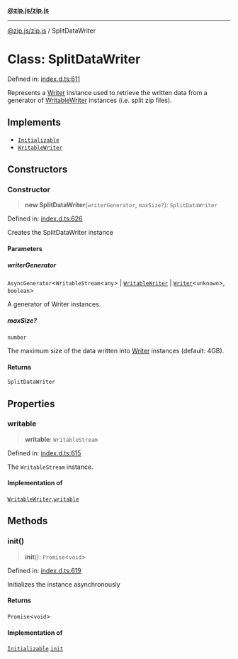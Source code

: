 [**@zip.js/zip.js**](../README.md)

***

[@zip.js/zip.js](../globals.md) / SplitDataWriter

# Class: SplitDataWriter

Defined in: [index.d.ts:611](https://github.com/gildas-lormeau/zip.js/blob/048592eb3ecd62abf9aa99b38374e6c15b43dfe8/index.d.ts#L611)

Represents a [Writer](Writer.md)  instance used to retrieve the written data from a generator of [WritableWriter](../interfaces/WritableWriter.md)  instances  (i.e. split zip files).

## Implements

- [`Initializable`](../interfaces/Initializable.md)
- [`WritableWriter`](../interfaces/WritableWriter.md)

## Constructors

### Constructor

> **new SplitDataWriter**(`writerGenerator`, `maxSize?`): `SplitDataWriter`

Defined in: [index.d.ts:626](https://github.com/gildas-lormeau/zip.js/blob/048592eb3ecd62abf9aa99b38374e6c15b43dfe8/index.d.ts#L626)

Creates the SplitDataWriter instance

#### Parameters

##### writerGenerator

`AsyncGenerator`\<`WritableStream`\<`any`\> \| [`WritableWriter`](../interfaces/WritableWriter.md) \| [`Writer`](Writer.md)\<`unknown`\>, `boolean`\>

A generator of Writer instances.

##### maxSize?

`number`

The maximum size of the data written into [Writer](Writer.md) instances (default: 4GB).

#### Returns

`SplitDataWriter`

## Properties

### writable

> **writable**: `WritableStream`

Defined in: [index.d.ts:615](https://github.com/gildas-lormeau/zip.js/blob/048592eb3ecd62abf9aa99b38374e6c15b43dfe8/index.d.ts#L615)

The `WritableStream` instance.

#### Implementation of

[`WritableWriter`](../interfaces/WritableWriter.md).[`writable`](../interfaces/WritableWriter.md#writable)

## Methods

### init()

> **init**(): `Promise`\<`void`\>

Defined in: [index.d.ts:619](https://github.com/gildas-lormeau/zip.js/blob/048592eb3ecd62abf9aa99b38374e6c15b43dfe8/index.d.ts#L619)

Initializes the instance asynchronously

#### Returns

`Promise`\<`void`\>

#### Implementation of

[`Initializable`](../interfaces/Initializable.md).[`init`](../interfaces/Initializable.md#init)
